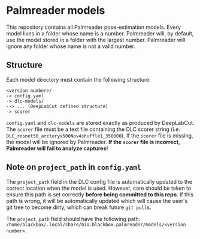 # Palmreader models

This repository contains all Palmreader pose-estimation models. Every model lives in a folder whose name is a number. Palmreader will, by default, use the model stored in a folder
with the largest number. Palmreader will ignore any folder whose name is not a valid number.

## Structure

Each model directory must contain the following structure:
```
<version number>/
-> config.yaml
-> dlc-models/
--> ... (DeepLabCut defined structure)
-> scorer
```

`config.yaml` and `dlc-models` are stored exactly as produced by DeepLabCut. The `scorer` file must be a text file containing the DLC scorer string (i.e. `DLC_resnet50_arcteryx500Nov4shuffle1_350000`).
If the `scorer` file is missing, the model will be ignored by Palmreader. **If the `scorer` file is incorrect, Palmreader will fail to analyze captures!**

## Note on `project_path` in `config.yaml`

The `project_path` field in the DLC config file is automatically updated to the correct location when the model is used. However, care should be taken to ensure this path is set
correctly **before being committed to this repo**. If this path is wrong, it will be automatically updated which will cause the user's git tree to become dirty, which can break
future `git pull`s.

The `project_path` field should have the following path: `/home/blackbox/.local/share/bio.blackbox.palmreader/models/<version number>`.
